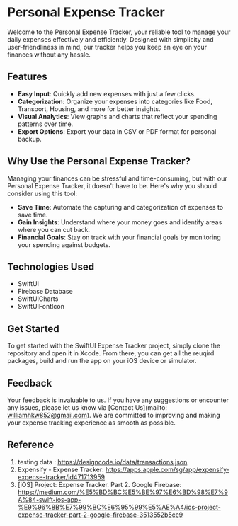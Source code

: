 # Personal Expense Tracker
Welcome to the Personal Expense Tracker, your reliable tool to manage your daily expenses effectively and efficiently. Designed with simplicity and
user-friendliness in mind, our tracker helps you keep an eye on your finances without any hassle.

## Features
- **Easy Input**: Quickly add new expenses with just a few clicks.
- **Categorization**: Organize your expenses into categories like Food, Transport, Housing, and more for better insights.
- **Visual Analytics**: View graphs and charts that reflect your spending patterns over time.
- **Export Options**: Export your data in CSV or PDF format for personal backup.

## Why Use the Personal Expense Tracker?

Managing your finances can be stressful and time-consuming, but with our Personal Expense Tracker, it doesn't have to be. Here's why you should
consider using this tool:

- **Save Time**: Automate the capturing and categorization of expenses to save time.
- **Gain Insights**: Understand where your money goes and identify areas where you can cut back.
- **Financial Goals**: Stay on track with your financial goals by monitoring your spending against budgets.

## Technologies Used
- SwiftUI
- Firebase Database
- SwiftUICharts
- SwiftUIFontIcon

## Get Started
To get started with the SwiftUI Expense Tracker project, simply clone the repository and open it in Xcode. From there, you can get all the reuqird packages, build and run the app on your iOS device or simulator.

## Feedback

Your feedback is invaluable to us. If you have any suggestions or encounter any issues, please let us know via [Contact Us](mailto: williamhkw852@gmail.com). We are committed to improving and making your expense tracking experience as smooth as possible.

## Reference
1. testing data : https://designcode.io/data/transactions.json
2. Expensify - Expense Tracker: https://apps.apple.com/sg/app/expensify-expense-tracker/id471713959
3. [iOS] Project: Expense Tracker. Part 2. Google Firebase: https://medium.com/%E5%BD%BC%E5%BE%97%E6%BD%98%E7%9A%84-swift-ios-app-%E9%96%8B%E7%99%BC%E6%95%99%E5%AE%A4/ios-project-expense-tracker-part-2-google-firebase-3513552b5ce9

